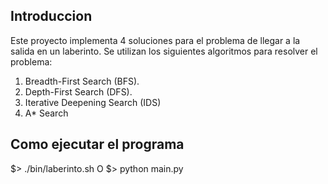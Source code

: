 ## Introduccion

Este proyecto implementa 4 soluciones para el problema de llegar a la salida en 
un laberinto. Se utilizan los siguientes algoritmos para resolver el problema:
  1. Breadth-First Search (BFS).
  2. Depth-First Search (DFS).
  3. Iterative Deepening Search (IDS)
  4. A* Search

## Como ejecutar el programa
  $> ./bin/laberinto.sh
  O
  $> python main.py
